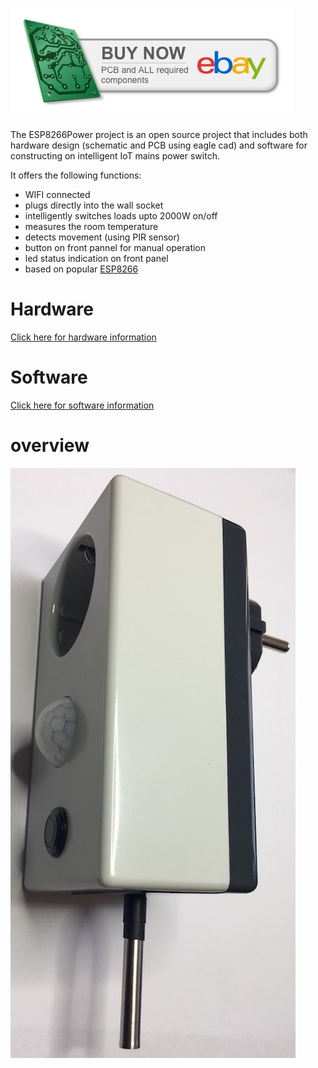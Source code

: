 [![PCB top view](buyonebay.jpg)](http://www.benl.ebay.be/itm/ESP8266-IoT-mains-switch-with-motion-detector-thermostat-/112407111272?hash=item1a2bfc6668:g:nBcAAOSwaeRZGIqh)

The ESP8266Power project is an open source project that includes both hardware design (schematic and PCB using eagle cad) and software for constructing on intelligent IoT mains power switch.

It offers the following functions:

- WIFI connected
- plugs directly into the wall socket
- intelligently switches loads upto 2000W on/off
- measures the room temperature
- detects movement (using PIR sensor)
- button on front pannel for manual operation
- led status indication on front panel
- based on popular [ESP8266](http://esp8266.com)

# Hardware
[Click here for hardware information](hardware/readme.md)
# Software
[Click here for software information](software/readme.md)
# overview
![Finished product](hardware/images/assembled.jpg)